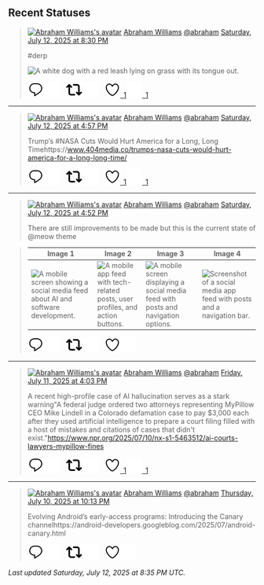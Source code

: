 ## Recent Statuses

> <a href="https://indieweb.social/@abraham"><img alt="Abraham Williams's avatar" src="https://cdn.masto.host/indiewebsocial/accounts/avatars/109/292/540/382/343/163/original/d00f2e03ce9c85b1.jpg" height="24" width="24" ></a> [Abraham Williams](https://indieweb.social/@abraham) [@abraham](https://indieweb.social/@abraham) [Saturday, July 12, 2025 at 8:30 PM](https://indieweb.social/@abraham/114842157282161243)
>
> #derp
>
> ![A white dog with a red leash lying on grass with its tongue out.](https://cdn.masto.host/indiewebsocial/media_attachments/files/114/842/157/186/950/203/original/e97d9fef12271573.jpg)
>
> [![Reply](./images/reply_light.svg#gh-light-mode-only "Reply")](https://indieweb.social/@abraham/114842157282161243#gh-light-mode-only)[![Reply](./images/reply.svg#gh-dark-mode-only "Reply")](https://indieweb.social/@abraham/114842157282161243#gh-dark-mode-only)&emsp;[![Boost](./images/retweet_light.svg#gh-light-mode-only "Boost")](https://indieweb.social/@abraham/114842157282161243#gh-light-mode-only)[![Boost](./images/retweet.svg#gh-dark-mode-only "Boost")](https://indieweb.social/@abraham/114842157282161243#gh-dark-mode-only)&emsp;[![Favorite](./images/like_light.svg#gh-light-mode-only "Favorite")&ensp;1](https://indieweb.social/@abraham/114842157282161243#gh-light-mode-only)[![Favorite](./images/like.svg#gh-dark-mode-only "Favorite")&ensp;1](https://indieweb.social/@abraham/114842157282161243#gh-dark-mode-only)


---

> <a href="https://indieweb.social/@abraham"><img alt="Abraham Williams's avatar" src="https://cdn.masto.host/indiewebsocial/accounts/avatars/109/292/540/382/343/163/original/d00f2e03ce9c85b1.jpg" height="24" width="24" ></a> [Abraham Williams](https://indieweb.social/@abraham) [@abraham](https://indieweb.social/@abraham) [Saturday, July 12, 2025 at 4:57 PM](https://indieweb.social/@abraham/114841317556330365)
>
> Trump’s #NASA Cuts Would Hurt America for a Long, Long Timehttps://www.404media.co/trumps-nasa-cuts-would-hurt-america-for-a-long-long-time/
>
> [![Reply](./images/reply_light.svg#gh-light-mode-only "Reply")](https://indieweb.social/@abraham/114841317556330365#gh-light-mode-only)[![Reply](./images/reply.svg#gh-dark-mode-only "Reply")](https://indieweb.social/@abraham/114841317556330365#gh-dark-mode-only)&emsp;[![Boost](./images/retweet_light.svg#gh-light-mode-only "Boost")](https://indieweb.social/@abraham/114841317556330365#gh-light-mode-only)[![Boost](./images/retweet.svg#gh-dark-mode-only "Boost")](https://indieweb.social/@abraham/114841317556330365#gh-dark-mode-only)&emsp;[![Favorite](./images/like_light.svg#gh-light-mode-only "Favorite")&ensp;1](https://indieweb.social/@abraham/114841317556330365#gh-light-mode-only)[![Favorite](./images/like.svg#gh-dark-mode-only "Favorite")&ensp;1](https://indieweb.social/@abraham/114841317556330365#gh-dark-mode-only)


---

> <a href="https://indieweb.social/@abraham"><img alt="Abraham Williams's avatar" src="https://cdn.masto.host/indiewebsocial/accounts/avatars/109/292/540/382/343/163/original/d00f2e03ce9c85b1.jpg" height="24" width="24" ></a> [Abraham Williams](https://indieweb.social/@abraham) [@abraham](https://indieweb.social/@abraham) [Saturday, July 12, 2025 at 4:52 PM](https://indieweb.social/@abraham/114841298871087380)
>
> There are still improvements to be made but this is the current state of @meow theme
>

> | Image 1 | Image 2 | Image 3 | Image 4 |
> | --- | --- | --- | --- |
> | ![A mobile screen showing a social media feed about AI and software development.](https://cdn.masto.host/indiewebsocial/media_attachments/files/114/841/294/189/315/676/original/dd05ca3176d68133.jpeg) | ![A mobile app feed with tech-related posts, user profiles, and action buttons.](https://cdn.masto.host/indiewebsocial/media_attachments/files/114/841/294/385/544/235/original/f171bbcd79a29419.jpeg) | ![A mobile screen displaying a social media feed with posts and navigation options.](https://cdn.masto.host/indiewebsocial/media_attachments/files/114/841/294/531/208/326/original/3ee0a805899849e4.jpeg) | ![Screenshot of a social media app feed with posts and a navigation bar.](https://cdn.masto.host/indiewebsocial/media_attachments/files/114/841/294/676/689/296/original/f54963a97bfad05d.jpeg) |
>
> [![Reply](./images/reply_light.svg#gh-light-mode-only "Reply")](https://indieweb.social/@abraham/114841298871087380#gh-light-mode-only)[![Reply](./images/reply.svg#gh-dark-mode-only "Reply")](https://indieweb.social/@abraham/114841298871087380#gh-dark-mode-only)&emsp;[![Boost](./images/retweet_light.svg#gh-light-mode-only "Boost")](https://indieweb.social/@abraham/114841298871087380#gh-light-mode-only)[![Boost](./images/retweet.svg#gh-dark-mode-only "Boost")](https://indieweb.social/@abraham/114841298871087380#gh-dark-mode-only)&emsp;[![Favorite](./images/like_light.svg#gh-light-mode-only "Favorite")](https://indieweb.social/@abraham/114841298871087380#gh-light-mode-only)[![Favorite](./images/like.svg#gh-dark-mode-only "Favorite")](https://indieweb.social/@abraham/114841298871087380#gh-dark-mode-only)


---

> <a href="https://indieweb.social/@abraham"><img alt="Abraham Williams's avatar" src="https://cdn.masto.host/indiewebsocial/accounts/avatars/109/292/540/382/343/163/original/d00f2e03ce9c85b1.jpg" height="24" width="24" ></a> [Abraham Williams](https://indieweb.social/@abraham) [@abraham](https://indieweb.social/@abraham) [Friday, July 11, 2025 at 4:03 PM](https://indieweb.social/@abraham/114835442597266379)
>
> A recent high-profile case of AI hallucination serves as a stark warning&quot;A federal judge ordered two attorneys representing MyPillow CEO Mike Lindell in a Colorado defamation case to pay $3,000 each after they used artificial intelligence to prepare a court filing filled with a host of mistakes and citations of cases that didn&#39;t exist.&quot;https://www.npr.org/2025/07/10/nx-s1-5463512/ai-courts-lawyers-mypillow-fines
>
> [![Reply](./images/reply_light.svg#gh-light-mode-only "Reply")](https://indieweb.social/@abraham/114835442597266379#gh-light-mode-only)[![Reply](./images/reply.svg#gh-dark-mode-only "Reply")](https://indieweb.social/@abraham/114835442597266379#gh-dark-mode-only)&emsp;[![Boost](./images/retweet_light.svg#gh-light-mode-only "Boost")](https://indieweb.social/@abraham/114835442597266379#gh-light-mode-only)[![Boost](./images/retweet.svg#gh-dark-mode-only "Boost")](https://indieweb.social/@abraham/114835442597266379#gh-dark-mode-only)&emsp;[![Favorite](./images/like_light.svg#gh-light-mode-only "Favorite")&ensp;1](https://indieweb.social/@abraham/114835442597266379#gh-light-mode-only)[![Favorite](./images/like.svg#gh-dark-mode-only "Favorite")&ensp;1](https://indieweb.social/@abraham/114835442597266379#gh-dark-mode-only)


---

> <a href="https://indieweb.social/@abraham"><img alt="Abraham Williams's avatar" src="https://cdn.masto.host/indiewebsocial/accounts/avatars/109/292/540/382/343/163/original/d00f2e03ce9c85b1.jpg" height="24" width="24" ></a> [Abraham Williams](https://indieweb.social/@abraham) [@abraham](https://indieweb.social/@abraham) [Thursday, July 10, 2025 at 10:13 PM](https://indieweb.social/@abraham/114831235335607197)
>
> Evolving Android’s early-access programs: Introducing the Canary channelhttps://android-developers.googleblog.com/2025/07/android-canary.html
>
> [![Reply](./images/reply_light.svg#gh-light-mode-only "Reply")](https://indieweb.social/@abraham/114831235335607197#gh-light-mode-only)[![Reply](./images/reply.svg#gh-dark-mode-only "Reply")](https://indieweb.social/@abraham/114831235335607197#gh-dark-mode-only)&emsp;[![Boost](./images/retweet_light.svg#gh-light-mode-only "Boost")](https://indieweb.social/@abraham/114831235335607197#gh-light-mode-only)[![Boost](./images/retweet.svg#gh-dark-mode-only "Boost")](https://indieweb.social/@abraham/114831235335607197#gh-dark-mode-only)&emsp;[![Favorite](./images/like_light.svg#gh-light-mode-only "Favorite")](https://indieweb.social/@abraham/114831235335607197#gh-light-mode-only)[![Favorite](./images/like.svg#gh-dark-mode-only "Favorite")](https://indieweb.social/@abraham/114831235335607197#gh-dark-mode-only)


_Last updated Saturday, July 12, 2025 at 8:35 PM UTC._
